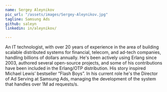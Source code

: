 ```yaml
---
name: Sergey Aleynikov
pic_url: "/assets/images/Sergey-Aleynikov.jpg"
tagline: Samsung Ads
github: saleyn
linkedin: in/aleynikov/

---
```

An IT technologist, with over 20 years of experience in the area of building scalable distributed systems for financial, telecom, and ad-tech companies, handling billions of dollars annually. He's been actively using Erlang since 2003, authored several open-source projects, and some of his contributions have been included in the Erlang/OTP distribution. His story inspired Michael Lewis’ bestseller “Flash Boys”. In his current role he's the Director of Ad Serving at Samsung Ads, managing the development of the system that handles over 1M ad requests/s.
